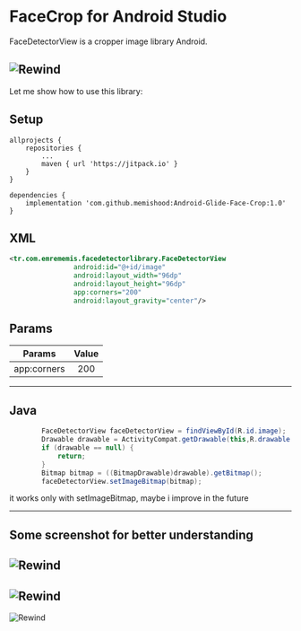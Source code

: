 FaceCrop for Android Studio
========
FaceDetectorView is a cropper image library Android.<br>

![Rewind](https://github.com/memishood/Android-Glide-Face-Crop/blob/master/Ads%C4%B1z4.png)
-------------------

Let me show how to use this library:

## Setup
```
allprojects {
    repositories {
        ...
        maven { url 'https://jitpack.io' }
    }
}
```
```
dependencies {
    implementation 'com.github.memishood:Android-Glide-Face-Crop:1.0'
}
```

## XML

```xml
<tr.com.emrememis.facedetectorlibrary.FaceDetectorView
                android:id="@+id/image"
                android:layout_width="96dp"
                android:layout_height="96dp"
                app:corners="200"
                android:layout_gravity="center"/>
```
## Params

| Params | Value |
| :------: | :------: |
| app:corners | 200 |
-------------------

## Java

```java  
        FaceDetectorView faceDetectorView = findViewById(R.id.image);
        Drawable drawable = ActivityCompat.getDrawable(this,R.drawable.image);
        if (drawable == null) {
            return;
        }
        Bitmap bitmap = ((BitmapDrawable)drawable).getBitmap();
        faceDetectorView.setImageBitmap(bitmap);
```

it works only with setImageBitmap, maybe i improve in the future



-------------------
## Some screenshot for better understanding
![Rewind](https://github.com/memishood/Android-Glide-Face-Crop/blob/master/Ads%C4%B1z.png)
-------------------
![Rewind](https://github.com/memishood/Android-Glide-Face-Crop/blob/master/Ads%C4%B1z2.png)
-------------------
![Rewind](https://github.com/memishood/Android-Glide-Face-Crop/blob/master/Ads%C4%B1z3.png)
